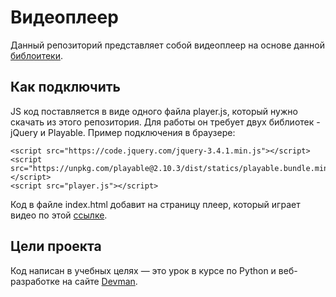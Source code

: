 # Видеоплеер
Данный репозиторий представляет собой видеоплеер на основе данной [библоитеки](https://github.com/devmanorg/video-player-jslib).  

## Как подключить

JS код поставляется в виде одного файла player.js, который нужно скачать из этого репозитория. Для работы он требует двух библиотек - jQuery и Playable. Пример подключения в браузере:
```
<script src="https://code.jquery.com/jquery-3.4.1.min.js"></script>
<script src="https://unpkg.com/playable@2.10.3/dist/statics/playable.bundle.min.js"></script>
<script src="player.js"></script>
```
Код в файле index.html добавит на страницу плеер, который играет видео по этой [ссылке](https://kalininmladshiy.github.io/dvmn_player/).

## Цели проекта

Код написан в учебных целях — это урок в курсе по Python и веб-разработке на сайте [Devman](https://dvmn.org/).
 
